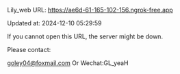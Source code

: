 Lily_web URL: https://ae6d-61-165-102-156.ngrok-free.app

Updated at: 2024-12-10 05:29:59

If you cannot open this URL, the server might be down.

Please contact: 

goley04@foxmail.com Or Wechat:GL_yeaH